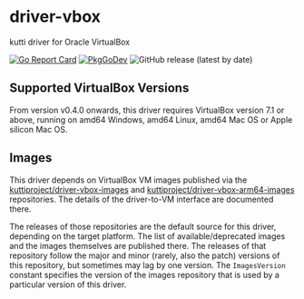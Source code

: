 # driver-vbox

kutti driver for Oracle VirtualBox

[![Go Report Card](https://goreportcard.com/badge/github.com/kuttiproject/driver-vbox)](https://goreportcard.com/report/github.com/kuttiproject/driver-vbox)
[![PkgGoDev](https://pkg.go.dev/badge/github.com/kuttiproject/driver-vbox)](https://pkg.go.dev/github.com/kuttiproject/driver-vbox)
![GitHub release (latest by date)](https://img.shields.io/github/v/release/kuttiproject/driver-vbox?include_prereleases)

## Supported VirtualBox Versions

From version v0.4.0 onwards, this driver requires VirtualBox version 7.1 or above, running on amd64 Windows, amd64 Linux, amd64 Mac OS or Apple silicon Mac OS. 

## Images

This driver depends on VirtualBox VM images published via the [kuttiproject/driver-vbox-images](https://github.com/kuttiproject/driver-vbox-images) and [kuttiproject/driver-vbox-arm64-images](https://github.com/kuttiproject/driver-vbox-arm64-images) repositories. The details of the driver-to-VM interface are documented there.

The releases of those repositories are the default source for this driver, depending on the target platform. The list of available/deprecated images and the images themselves are published there. The releases of that repository follow the major and minor (rarely, also the patch) versions of this repository, but sometimes may lag by one version. The `ImagesVersion` constant specifies the version of the images repository that is used by a particular version of this driver.
